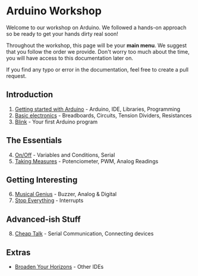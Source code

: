 # Arduino Workshop

Welcome to our workshop on Arduino. We followed a hands-on approach so be ready to get your hands dirty real soon!

Throughout the workshop, this page will be your **main menu**. We suggest that you follow the order we provide. Don't worry too much about the time, you will have access to this documentation later on.

If you find any typo or error in the documentation, feel free to create a pull request.
  
## Introduction

1. [Getting started with Arduino]() - Arduino, IDE, Libraries, Programming
2. [Basic electronics]() - Breadboards, Circuits, Tension Dividers, Resistances
3. [Blink]() - Your first Arduino program

## The Essentials

4. [On/Off]() - Variables and Conditions, Serial
5. [Taking Measures]() - Potenciometer, PWM, Analog Readings

## Getting Interesting

6. [Musical Genius]() - Buzzer, Analog & Digital
7. [Stop Everything]() - Interrupts

## Advanced-ish Stuff

8. [Cheap Talk]() - Serial Communication, Connecting devices

## Extras

* [Broaden Your Horizons]() - Other IDEs
